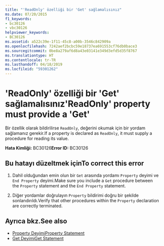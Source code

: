 ```yaml
---
title: "'ReadOnly' özelliği bir 'Get' sağlamalısınız"
ms.date: 07/20/2015
f1_keywords:
- bc30126
- vbc30126
helpviewer_keywords:
- BC30126
ms.assetid: a522c39e-1f11-45c8-a00b-3546c842909a
ms.openlocfilehash: 7242aef2bcbc59e18737ea691553cf76db0bace3
ms.sourcegitcommit: 0be8a279af6d8a43e03141e349d3efd5d35f8767
ms.translationtype: HT
ms.contentlocale: tr-TR
ms.lasthandoff: 04/18/2019
ms.locfileid: "59301262"
---
```

# <a name="readonly-property-must-provide-a-get"></a><span data-ttu-id="d6e3a-102">'ReadOnly' özelliği bir 'Get' sağlamalısınız</span><span class="sxs-lookup"><span data-stu-id="d6e3a-102">'ReadOnly' property must provide a 'Get'</span></span>
<span data-ttu-id="d6e3a-103">Bir özellik olarak bildirilirse `ReadOnly`, değerini okumak için bir yordam sağlamanız gerekir.</span><span class="sxs-lookup"><span data-stu-id="d6e3a-103">If a property is declared as `ReadOnly`, it must supply a procedure for reading its value.</span></span>  
  
 <span data-ttu-id="d6e3a-104">**Hata Kimliği:** BC30126</span><span class="sxs-lookup"><span data-stu-id="d6e3a-104">**Error ID:** BC30126</span></span>  
  
## <a name="to-correct-this-error"></a><span data-ttu-id="d6e3a-105">Bu hatayı düzeltmek için</span><span class="sxs-lookup"><span data-stu-id="d6e3a-105">To correct this error</span></span>  
  
1. <span data-ttu-id="d6e3a-106">Dahil olduğundan emin olun bir `Get` arasında yordamı `Property` deyimi ve `End Property` deyimi.</span><span class="sxs-lookup"><span data-stu-id="d6e3a-106">Make sure you include a `Get` procedure between the `Property` statement and the `End Property` statement.</span></span>  
  
2. <span data-ttu-id="d6e3a-107">Diğer yordamlar doğrulayın `Property` bildirimi doğru bir şekilde sonlandırıldı.</span><span class="sxs-lookup"><span data-stu-id="d6e3a-107">Verify that other procedures within the `Property` declaration are correctly terminated.</span></span>  
  
## <a name="see-also"></a><span data-ttu-id="d6e3a-108">Ayrıca bkz.</span><span class="sxs-lookup"><span data-stu-id="d6e3a-108">See also</span></span>

- [<span data-ttu-id="d6e3a-109">Property Deyimi</span><span class="sxs-lookup"><span data-stu-id="d6e3a-109">Property Statement</span></span>](../../visual-basic/language-reference/statements/property-statement.md)
- [<span data-ttu-id="d6e3a-110">Get Deyimi</span><span class="sxs-lookup"><span data-stu-id="d6e3a-110">Get Statement</span></span>](../../visual-basic/language-reference/statements/get-statement.md)
